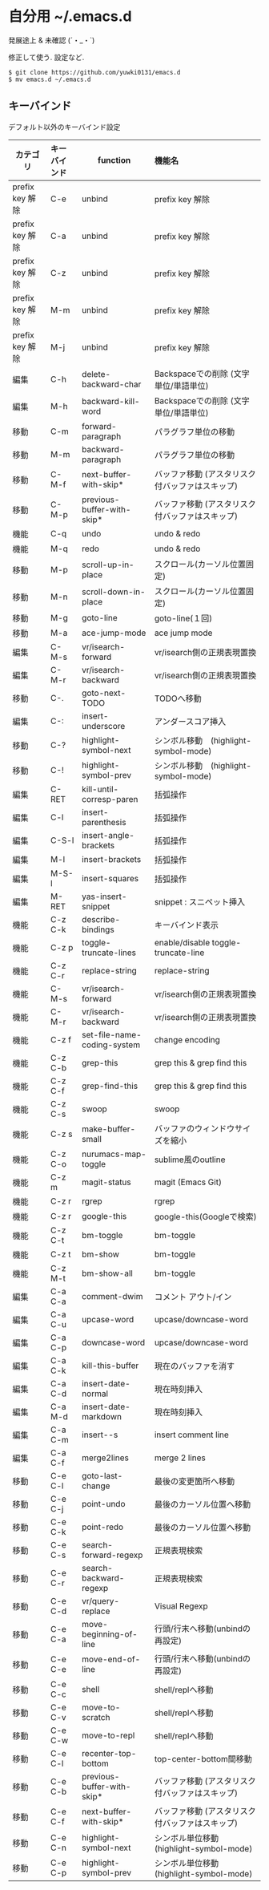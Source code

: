 # 自分用 ~/.emacs.d

発展途上 & 未確認 (´・_・`)


修正して使う.
設定など.
```
$ git clone https://github.com/yuwki0131/emacs.d
$ mv emacs.d ~/.emacs.d
```

## キーバインド

デフォルト以外のキーバインド設定

|カテゴリ|キーバインド|function|機能名|
| --------------- |:---------------| -------------------- |:-------|
|prefix key 解除|C-e|unbind|prefix key 解除|
|prefix key 解除|C-a|unbind|prefix key 解除|
|prefix key 解除|C-z|unbind|prefix key 解除|
|prefix key 解除|M-m|unbind|prefix key 解除|
|prefix key 解除|M-j|unbind|prefix key 解除|
|編集|C-h|delete-backward-char|Backspaceでの削除 (文字単位/単語単位)|
|編集|M-h|backward-kill-word|Backspaceでの削除 (文字単位/単語単位)|
|移動|C-m|forward-paragraph|パラグラフ単位の移動|
|移動|M-m|backward-paragraph|パラグラフ単位の移動|
|移動|C-M-f|next-buffer-with-skip*|バッファ移動 (アスタリスク付バッファはスキップ)|
|移動|C-M-p|previous-buffer-with-skip*|バッファ移動 (アスタリスク付バッファはスキップ)|
|機能|C-q|undo|undo & redo|
|機能|M-q|redo|undo & redo|
|移動|M-p|scroll-up-in-place|スクロール(カーソル位置固定)|
|移動|M-n|scroll-down-in-place|スクロール(カーソル位置固定)|
|移動|M-g|goto-line|goto-line(１回)|
|移動|M-a|ace-jump-mode|ace jump mode|
|編集|C-M-s|vr/isearch-forward|vr/isearch側の正規表現置換|
|編集|C-M-r|vr/isearch-backward|vr/isearch側の正規表現置換|
|移動|C-.|goto-next-TODO|TODOへ移動|
|編集|C-:|insert-underscore|アンダースコア挿入|
|移動|C-?|highlight-symbol-next|シンボル移動　(highlight-symbol-mode)|
|移動|C-!|highlight-symbol-prev|シンボル移動　(highlight-symbol-mode)|
|編集|C-RET|kill-until-corresp-paren|括弧操作|
|編集|C-l|insert-parenthesis|括弧操作|
|編集|C-S-l|insert-angle-brackets|括弧操作|
|編集|M-l|insert-brackets|括弧操作|
|編集|M-S-l|insert-squares|括弧操作|
|編集|M-RET|yas-insert-snippet|snippet : スニペット挿入|
|機能|C-z C-k|describe-bindings|キーバインド表示|
|機能|C-z p|toggle-truncate-lines|enable/disable toggle-truncate-line|
|機能|C-z C-r|replace-string|replace-string|
|機能|C-M-s|vr/isearch-forward|vr/isearch側の正規表現置換|
|機能|C-M-r|vr/isearch-backward|vr/isearch側の正規表現置換|
|機能|C-z f|set-file-name-coding-system|change encoding|
|機能|C-z C-b|grep-this|grep this & grep find this|
|機能|C-z C-f|grep-find-this|grep this & grep find this|
|機能|C-z C-s|swoop|swoop|
|機能|C-z s|make-buffer-small|バッファのウィンドウサイズを縮小|
|機能|C-z C-o|nurumacs-map-toggle|sublime風のoutline|
|機能|C-z m|magit-status|magit (Emacs Git)|
|機能|C-z r|rgrep|rgrep|
|機能|C-z r|google-this|google-this(Googleで検索)|
|機能|C-z C-t|bm-toggle|bm-toggle|
|機能|C-z t|bm-show|bm-toggle|
|機能|C-z M-t|bm-show-all|bm-toggle|
|編集|C-a C-a|comment-dwim|コメント アウト/イン|
|編集|C-a C-u|upcase-word|upcase/downcase-word|
|編集|C-a C-p|downcase-word|upcase/downcase-word|
|編集|C-a C-k|kill-this-buffer|現在のバッファを消す|
|編集|C-a C-d|insert-date-normal|現在時刻挿入|
|編集|C-a M-d|insert-date-markdown|現在時刻挿入|
|編集|C-a C-m|insert--s|insert comment line|
|編集|C-a C-f|merge2lines|merge 2 lines|
|移動|C-e C-l|goto-last-change|最後の変更箇所へ移動|
|移動|C-e C-j|point-undo|最後のカーソル位置へ移動|
|移動|C-e C-k|point-redo|最後のカーソル位置へ移動|
|移動|C-e C-s|search-forward-regexp|正規表現検索|
|移動|C-e C-r|search-backward-regexp|正規表現検索|
|移動|C-e C-d|vr/query-replace|Visual Regexp|
|移動|C-e C-a|move-beginning-of-line|行頭/行末へ移動(unbindの再設定)|
|移動|C-e C-e|move-end-of-line|行頭/行末へ移動(unbindの再設定)|
|移動|C-e C-c|shell|shell/replへ移動|
|移動|C-e C-v|move-to-scratch|shell/replへ移動|
|移動|C-e C-w|move-to-repl|shell/replへ移動|
|移動|C-e C-l|recenter-top-bottom|top-center-bottom間移動|
|移動|C-e C-b|previous-buffer-with-skip*|バッファ移動 (アスタリスク付バッファはスキップ)|
|移動|C-e C-f|next-buffer-with-skip*|バッファ移動 (アスタリスク付バッファはスキップ)|
|移動|C-e C-n|highlight-symbol-next|シンボル単位移動　(highlight-symbol-mode)|
|移動|C-e C-p|highlight-symbol-prev|シンボル単位移動　(highlight-symbol-mode)|

